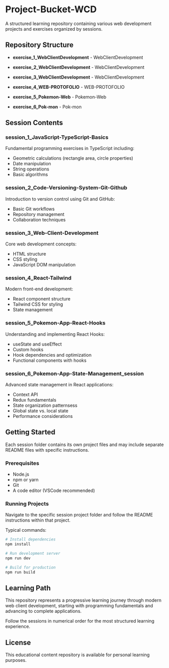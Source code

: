 # Project-Bucket-WCD

A structured learning repository containing various web development projects and exercises organized by sessions.

## Repository Structure

- **exercise_1_WebClientDevelopment** - WebClientDevelopment

- **exercise_2_WebClientDevelopment** - WebClientDevelopment

- **exercise_3_WebClientDevelopment** - WebClientDevelopment

- **exercise_4_WEB-PROTOFOLIO** - WEB-PROTOFOLIO

- **exercise_5_Pokemon-Web** - Pokemon-Web

- **exercise_6_Pok-mon** - Pok-mon

## Session Contents

### session_1_JavaScript-TypeScript-Basics
Fundamental programming exercises in TypeScript including:
- Geometric calculations (rectangle area, circle properties)
- Date manipulation
- String operations
- Basic algorithms

### session_2_Code-Versioning-System-Git-Github
Introduction to version control using Git and GitHub:
- Basic Git workflows
- Repository management
- Collaboration techniques

### session_3_Web-Client-Development
Core web development concepts:
- HTML structure
- CSS styling
- JavaScript DOM manipulation

### session_4_React-Tailwind
Modern front-end development:
- React component structure
- Tailwind CSS for styling
- State management

### session_5_Pokemon-App-React-Hooks
Understanding and implementing React Hooks:
- useState and useEffect
- Custom hooks
- Hook dependencies and optimization
- Functional components with hooks

### session_6_Pokemon-App-State-Management_session
Advanced state management in React applications:
- Context API
- Redux fundamentals
- State organization patternsess
- Global state vs. local state
- Performance considerations

## Getting Started

Each session folder contains its own project files and may include separate README files with specific instructions.

### Prerequisites
- Node.js
- npm or yarn
- Git
- A code editor (VSCode recommended)

### Running Projects
Navigate to the specific session project folder and follow the README instructions within that project.

Typical commands:
```bash
# Install dependencies
npm install

# Run development server
npm run dev

# Build for production
npm run build
```

## Learning Path

This repository represents a progressive learning journey through modern web client development, starting with programming fundamentals and advancing to complete applications.

Follow the sessions in numerical order for the most structured learning experience.

## License

This educational content repository is available for personal learning purposes.
